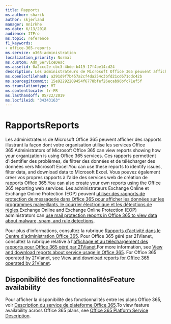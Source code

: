 ```yaml
---
title: Rapports
ms.author: sharik
author: skjerland
manager: mnirkhe
ms.date: 6/13/2018
audience: ITPro
ms.topic: reference
f1_keywords:
- office-365-reports
ms.service: o365-administration
localization_priority: Normal
ms.custom: Adm_ServiceDesc
ms.assetid: 0a2ccc2e-cbc3-4bde-b419-17f4be14cd24
description: Les administrateurs de Microsoft Office 365 peuvent afficher des rapports illustrant la façon dont votre organisation utilise les services Office 365. Ces rapports permettent d'identifier des problèmes, de filtrer des données et de télécharger des données vers Microsoft Excel. Vous pouvez également créer vos propres rapports à l'aide des services web de création de rapports Office 365. Les administrateurs Exchange Online et Exchange Online Protection (EOP) peuvent utiliser des rapports de protection de messagerie dans Office 365 pour afficher les données sur les programmes malveillants, le courrier électronique et les détections de règles.
ms.openlocfilehash: a291d9f7b457a2cf4da254c3bfd21cd671cdc42b
ms.sourcegitcommit: 15e92292209454f6778bfef26ecab96bfc71ef5f
ms.translationtype: MT
ms.contentlocale: fr-FR
ms.lasthandoff: 05/22/2019
ms.locfileid: "34343163"
---
```

# <a name="reports"></a><span data-ttu-id="f8456-106">Rapports</span><span class="sxs-lookup"><span data-stu-id="f8456-106">Reports</span></span>

<span data-ttu-id="f8456-107">Les administrateurs de Microsoft Office 365 peuvent afficher des rapports illustrant la façon dont votre organisation utilise les services Office 365.</span><span class="sxs-lookup"><span data-stu-id="f8456-107">Administrators of Microsoft Office 365 can view reports showing how your organization is using Office 365 services.</span></span> <span data-ttu-id="f8456-108">Ces rapports permettent d'identifier des problèmes, de filtrer des données et de télécharger des données vers Microsoft Excel.</span><span class="sxs-lookup"><span data-stu-id="f8456-108">You can use these reports to identify issues, filter data, and download data to Microsoft Excel.</span></span> <span data-ttu-id="f8456-109">Vous pouvez également créer vos propres rapports à l'aide des services web de création de rapports Office 365.</span><span class="sxs-lookup"><span data-stu-id="f8456-109">You can also create your own reports using the Office 365 reporting web services.</span></span> <span data-ttu-id="f8456-110">Les administrateurs Exchange Online et Exchange Online Protection (EOP) peuvent [utiliser des rapports de protection de messagerie dans Office 365 pour afficher les données sur les programmes malveillants, le courrier électronique et les détections de règles](https://go.microsoft.com/fwlink/p/?LinkId=401102).</span><span class="sxs-lookup"><span data-stu-id="f8456-110">Exchange Online and Exchange Online Protection (EOP) administrators can [use mail protection reports in Office 365 to view data about malware, spam, and rule detections](https://go.microsoft.com/fwlink/p/?LinkId=401102).</span></span>
  
<span data-ttu-id="f8456-p103">Pour plus d'informations, consultez la rubrique [Rapports d'activité dans le Centre d'administration Office 365](https://go.microsoft.com/fwlink/p/?LinkID=270182). Pour Office 365 géré par 21Vianet, consultez la rubrique relative à l'[affichage et au téléchargement des rapports pour Office 365 géré par 21Vianet](http://go.microsoft.com/fwlink/?LinkID=733348&amp;clcid=0x409).</span><span class="sxs-lookup"><span data-stu-id="f8456-p103">For more information, see [View and download reports about service usage in Office 365](https://go.microsoft.com/fwlink/p/?LinkID=270182). For Office 365 operated by 21Vianet, see [View and download reports for Office 365 operated by 21Vianet](http://go.microsoft.com/fwlink/?LinkID=733348&amp;clcid=0x409).</span></span>
  
## <a name="feature-availability"></a><span data-ttu-id="f8456-113">Disponibilité des fonctionnalités</span><span class="sxs-lookup"><span data-stu-id="f8456-113">Feature availability</span></span>

<span data-ttu-id="f8456-114">Pour afficher la disponibilité des fonctionnalités entre les plans Office 365, voir [Description du service de plateforme Office 365](https://technet.microsoft.com/en-us/library/office-365-platform-service-description.aspx).</span><span class="sxs-lookup"><span data-stu-id="f8456-114">To view feature availability across Office 365 plans, see [Office 365 Platform Service Description](https://technet.microsoft.com/en-us/library/office-365-platform-service-description.aspx).</span></span>
  

